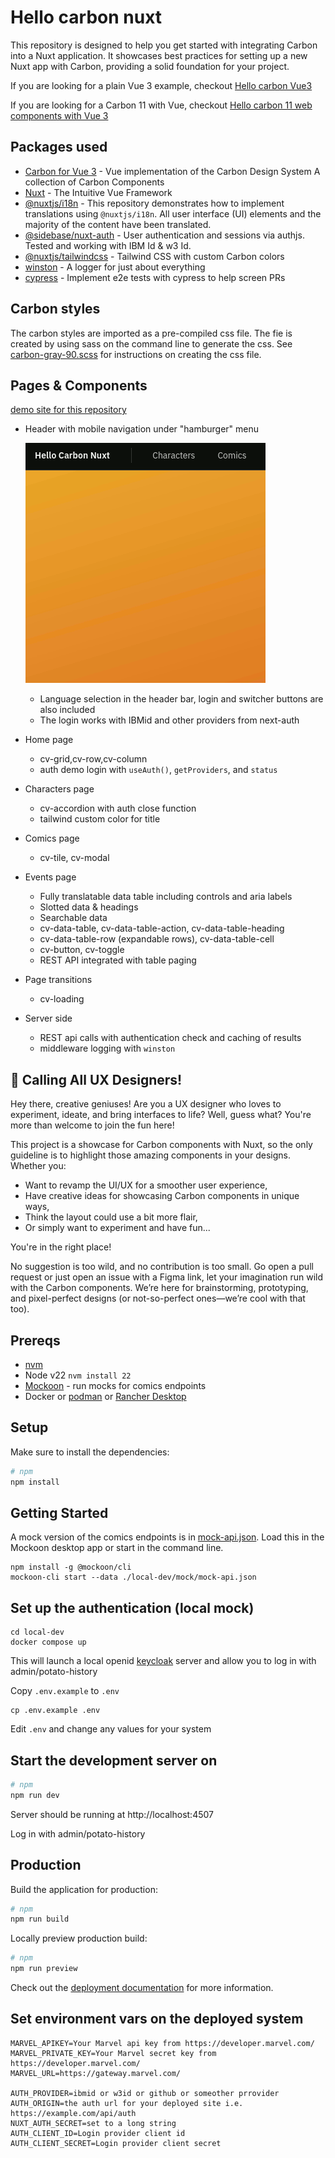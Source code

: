 # Hello carbon nuxt
This repository is designed to help you get started with integrating Carbon into a Nuxt application.
It showcases best practices for setting up a new Nuxt app with Carbon, providing a solid foundation
for your project.

If you are looking for a plain Vue 3 example, checkout [Hello carbon Vue3](https://github.com/IBM/hello-carbon-vue3)

If you are looking for a Carbon 11 with Vue, checkout [Hello carbon 11 web components with Vue 3](https://github.com/davidnixon/hello-carbon11-vue3/tree/main?tab=readme-ov-file)


## Packages used
- [Carbon for Vue 3](https://vue.carbondesignsystem.com/?path=/docs/welcome--vue-3-carbon-10) - Vue implementation of
the Carbon Design System A collection of Carbon Components
- [Nuxt](https://nuxt.com/) - The Intuitive Vue Framework
- [@nuxtjs/i18n](https://i18n.nuxtjs.org/) - This repository demonstrates how to implement translations using
`@nuxtjs/i18n`. All user interface (UI) elements and the majority of the content have been translated.
- [@sidebase/nuxt-auth](https://auth.sidebase.io/) - User authentication and sessions via authjs. Tested and working with IBM Id & w3 Id.
- [@nuxtjs/tailwindcss](https://tailwindcss.nuxtjs.org/) - Tailwind CSS with custom Carbon colors
- [winston](https://github.com/IBM/hello-carbon-vue3?tab=readme-ov-file) - A logger for just about everything
- [cypress](https://www.cypress.io/) - Implement e2e tests with cypress to help screen PRs

## Carbon styles
The carbon styles are imported as a pre-compiled css file. The fie is created by using sass on the command line to
generate the css. See [carbon-gray-90.scss](assets/scss/carbon-gray-90.scss) for instructions on creating the css file.

## Pages & Components
[demo site for this repository](https://hello-carbon-nuxt.1qxat1gxkarf.us-east.codeengine.appdomain.cloud/)
- Header with mobile navigation under "hamburger" menu

  ![header](./docs/header.gif)
  - Language selection in the header bar, login and switcher buttons are also included
  - The login works with IBMid and other providers from next-auth
- Home page
  - cv-grid,cv-row,cv-column
  - auth demo login with `useAuth()`, `getProviders`, and `status`
- Characters page
  - cv-accordion with auth close function
  - tailwind custom color for title
- Comics page
  - cv-tile, cv-modal
- Events page
  - Fully translatable data table including controls and aria labels
  - Slotted data & headings
  - Searchable data
  - cv-data-table, cv-data-table-action, cv-data-table-heading
  - cv-data-table-row (expandable rows), cv-data-table-cell
  - cv-button, cv-toggle
  - REST API integrated with table paging
- Page transitions
  - cv-loading
- Server side
  - REST api calls with authentication check and caching of results
  - middleware logging with `winston`

## 🎨 Calling All UX Designers!

Hey there, creative geniuses! Are you a UX designer who loves to experiment, ideate, and bring 
interfaces to life? Well, guess what? You're more than welcome to join the fun here!

This project is a showcase for Carbon components with Nuxt, so the only guideline is to highlight 
those amazing components in your designs. Whether you:

- Want to revamp the UI/UX for a smoother user experience,
- Have creative ideas for showcasing Carbon components in unique ways,
- Think the layout could use a bit more flair,
- Or simply want to experiment and have fun...

You're in the right place!

No suggestion is too wild, and no contribution is too small. Go open a pull request or just open an issue with a Figma
link, let your imagination run wild with the Carbon components. We’re here for brainstorming, prototyping, and
pixel-perfect designs (or not-so-perfect ones—we’re cool with that too).

## Prereqs
- [nvm](https://github.com/nvm-sh/nvm?tab=readme-ov-file#installing-and-updating)
- Node v22 `nvm install 22`
- [Mockoon](https://mockoon.com/download/) - run mocks for comics endpoints
- Docker or [podman](https://podman.io/) or [Rancher Desktop](https://rancherdesktop.io/)

## Setup

Make sure to install the dependencies:

```bash
# npm
npm install
```

## Getting Started

A mock version of the comics endpoints is in [mock-api.json](./local-dev/mock/mock-api.json).
Load this in the Mockoon desktop app or start in the command line.
```shell
npm install -g @mockoon/cli
mockoon-cli start --data ./local-dev/mock/mock-api.json

```

## Set up the authentication (local mock)
```shell
cd local-dev
docker compose up
```
This will launch a local openid [keycloak](https://www.keycloak.org/getting-started/getting-started-docker) server and allow you to log in with admin/potato-history

Copy `.env.example` to `.env`
```shell
cp .env.example .env
```
Edit `.env` and change any values for your system

## Start the development server on

```bash
# npm
npm run dev
```
Server should be running at http://localhost:4507


Log in with admin/potato-history

## Production

Build the application for production:

```bash
# npm
npm run build
```

Locally preview production build:

```bash
# npm
npm run preview
```

Check out the [deployment documentation](https://nuxt.com/docs/getting-started/deployment) for more information.

## Set environment vars on the deployed system
```dotenv
MARVEL_APIKEY=Your Marvel api key from https://developer.marvel.com/
MARVEL_PRIVATE_KEY=Your Marvel secret key from https://developer.marvel.com/
MARVEL_URL=https://gateway.marvel.com/

AUTH_PROVIDER=ibmid or w3id or github or someother prrovider
AUTH_ORIGIN=the auth url for your deployed site i.e. https://example.com/api/auth
NUXT_AUTH_SECRET=set to a long string
AUTH_CLIENT_ID=Login provider client id
AUTH_CLIENT_SECRET=Login provider client secret
```
